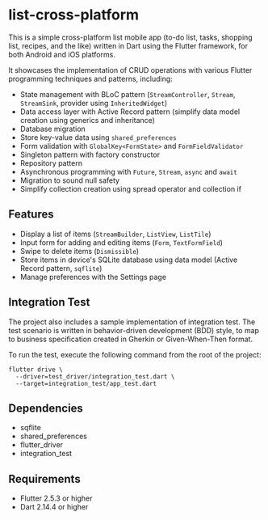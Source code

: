 # list-cross-platform
This is a simple cross-platform list mobile app 
(to-do list, tasks, shopping list, recipes, and the like) 
written in Dart using the Flutter framework, 
for both Android and iOS platforms.

It showcases the implementation of CRUD operations 
with various Flutter programming techniques and patterns, including:
- State management with BLoC pattern 
  (`StreamController`, `Stream`, `StreamSink`, provider using `InheritedWidget`)
- Data access layer with Active Record pattern 
  (simplify data model creation using generics and inheritance)
- Database migration
- Store key-value data using `shared_preferences`
- Form validation with `GlobalKey<FormState>` and `FormFieldValidator`
- Singleton pattern with factory constructor
- Repository pattern
- Asynchronous programming with `Future`, `Stream`, `async` and `await`
- Migration to sound null safety
- Simplify collection creation using spread operator and collection if

## Features
- Display a list of items (`StreamBuilder`, `ListView`, `ListTile`)
- Input form for adding and editing items (`Form`, `TextFormField`)
- Swipe to delete items (`Dismissible`)
- Store items in device's SQLite database using data model 
  (Active Record pattern, `sqflite`)
- Manage preferences with the Settings page

## Integration Test
The project also includes a sample implementation of integration test. 
The test scenario is written in behavior-driven development (BDD) style, 
to map to business specification created in Gherkin or Given-When-Then format.

To run the test, execute the following command from the root of the project:
```
flutter drive \
  --driver=test_driver/integration_test.dart \
  --target=integration_test/app_test.dart
```

## Dependencies
- sqflite
- shared_preferences
- flutter_driver
- integration_test

## Requirements
- Flutter 2.5.3 or higher
- Dart 2.14.4 or higher
